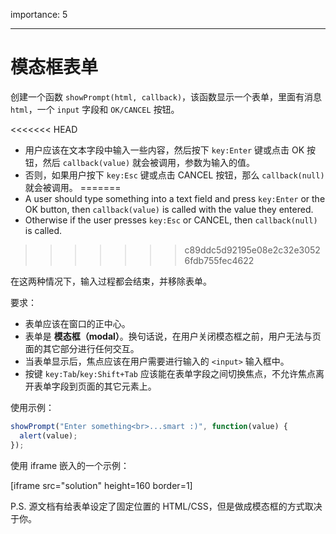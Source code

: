importance: 5

---

# 模态框表单

创建一个函数 `showPrompt(html, callback)`，该函数显示一个表单，里面有消息 `html`，一个 `input` 字段和 `OK/CANCEL` 按钮。

<<<<<<< HEAD
- 用户应该在文本字段中输入一些内容，然后按下 `key:Enter` 键或点击 OK 按钮，然后 `callback(value)` 就会被调用，参数为输入的值。
- 否则，如果用户按下 `key:Esc` 键或点击 CANCEL 按钮，那么 `callback(null)` 就会被调用。
=======
- A user should type something into a text field and press `key:Enter` or the OK button, then `callback(value)` is called with the value they entered.
- Otherwise if the user presses `key:Esc` or CANCEL, then `callback(null)` is called.
>>>>>>> c89ddc5d92195e08e2c32e30526fdb755fec4622

在这两种情况下，输入过程都会结束，并移除表单。

要求：

- 表单应该在窗口的正中心。
- 表单是 **模态框（modal）**。换句话说，在用户关闭模态框之前，用户无法与页面的其它部分进行任何交互。
- 当表单显示后，焦点应该在用户需要进行输入的 `<input>` 输入框中。
- 按键 `key:Tab`/`key:Shift+Tab` 应该能在表单字段之间切换焦点，不允许焦点离开表单字段到页面的其它元素上。

使用示例：

```js
showPrompt("Enter something<br>...smart :)", function(value) {
  alert(value);
});
```

使用 iframe 嵌入的一个示例：

[iframe src="solution" height=160 border=1]

P.S. 源文档有给表单设定了固定位置的 HTML/CSS，但是做成模态框的方式取决于你。
